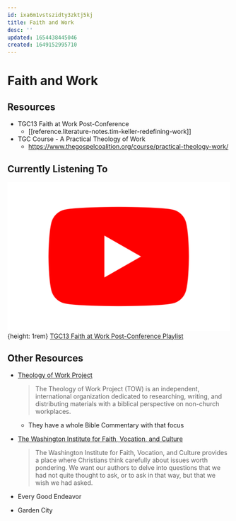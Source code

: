 ```yaml
---
id: ixa6m1vstszidty3zktj5kj
title: Faith and Work
desc: ''
updated: 1654438445046
created: 1649152995710
---
```

# Faith and Work

## Resources
- TGC13 Faith at Work Post-Conference
  - [[reference.literature-notes.tim-keller-redefining-work]]
- TGC Course - A Practical Theology of Work
  - https://www.thegospelcoalition.org/course/practical-theology-work/

## Currently Listening To

![Youtube Icon](assets/youtube-icon.svg){height: 1rem} [TGC13 Faith at Work Post-Conference Playlist](https://www.youtube.com/watch?v=fGH5bhUwMB4&list=PLPwoFK1MBpm5-Y3LpZONZnkCy450tryga)


## Other Resources
- [Theology of Work Project](https://www.theologyofwork.org/)
  > The Theology of Work Project (TOW) is an independent, international organization dedicated to researching, writing, and distributing materials with a biblical perspective on non-church workplaces.

  - They have a whole Bible Commentary with that focus
- [The Washington Institute for Faith, Vocation, and Culture](https://washingtoninst.org/)
  > The Washington Institute for Faith, Vocation, and Culture provides a place where Christians think carefully about issues worth pondering. We want our authors to delve into questions that we had not quite thought to ask, or to ask in that way, but that we wish we had asked.

- Every Good Endeavor
- Garden City
